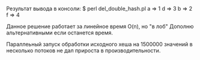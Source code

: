 Результат вывода в консоли:
$ perl del_double_hash.pl
a => 1
d => 3
b => 2
f => 4

Данное решение работает за линейное время O(n), но "в лоб"
Дополню альтернативными если останется время.

Параллеьный запуск обработки исходного хеша на 1500000 значений в несколько потоков не дал прироста в производительности.
